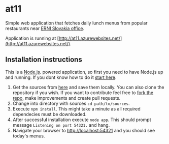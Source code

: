 at11
==========

Simple web application that fetches daily lunch menus from popular restaurants near [ERNI Slovakia office](http://erni.sk).

Application is running at [http://at11.azurewebsites.net/](http://at11.azurewebsites.net/).


Installation instructions
---

This is a [Node.js](http://nodejs.org). powered application, so first you need to have Node.js up and running. If you dont know how to do it [start here](https://github.com/joyent/node/wiki/Installation).

1. Get the sources from [here](https://github.com/jakub-sturc/at11) and save them locally. You can also clone the repository if you wish. If you want to contribute feel free to [fork the repo](https://help.github.com/articles/fork-a-repo), make improvements and create pull requests.
2. Change into directory with sources `cd path/to/sources`.
3. Execute `npm install`. This might take a minute as all required dependecies must be downloaded.
4. After successful installation execute `node app`. This should prompt message `Listening on port 54321.` and hang.
5. Navigate your browser to [http://localhost:54321](http://localhost:54321) and you should see today's menus.
